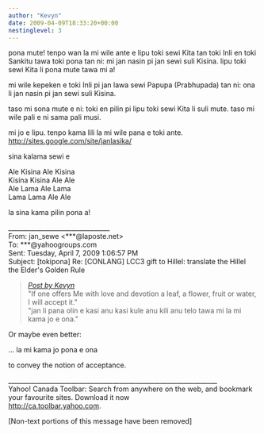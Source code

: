 ```yaml
---
author: "Kevyn"
date: 2009-04-09T18:33:20+00:00
nestinglevel: 3
---
```

pona mute! tenpo wan la mi wile ante e lipu toki sewi Kita tan toki Inli en toki Sankitu tawa toki pona tan ni: mi jan nasin pi jan sewi suli Kisina. lipu toki sewi Kita li pona mute tawa mi a!  
  
mi wile kepeken e toki Inli pi jan lawa sewi Papupa (Prabhupada) tan ni: ona li jan nasin pi jan sewi suli Kisina.  
  
taso mi sona mute e ni: toki en pilin pi lipu toki sewi Kita li suli mute. taso mi wile pali e ni sama pali musi.  
  
mi jo e lipu. tenpo kama lili la mi wile pana e toki ante. http://sites.google.com/site/janlasika/  
  
  
sina kalama sewi e  
  
Ale Kisina Ale Kisina  
Kisina Kisina Ale Ale  
Ale Lama Ale Lama  
Lama Lama Ale Ale  
  
la sina kama pilin pona a!  
  
  
  
  
\_\_\_\_\_\_\_\_\_\_\_\_\_\_\_\_\_\_\_\_\_\_\_\_\_\_\_\_\_\_\_\_  
From: jan\_sewe <\*\*\*@laposte.net>  
To: \*\*\*@yahoogroups.com  
Sent: Tuesday, April 7, 2009 1:06:57 PM  
Subject: \[tokipona\] Re: \[CONLANG\] LCC3 gift to Hillel: translate the Hillel the Elder's Golden Rule  

> [_Post by Kevyn_](/iXD4nIQb/conlang-lcc3-gift-to-hillel-translate-the-hillel-the-elder-s-golden-rule#post2)  
> "If one offers Me with love and devotion a leaf, a flower, fruit or water, I will accept it."  
> "jan li pana olin e kasi anu kasi kule anu kili anu telo tawa mi la mi kama jo e ona."  
> 

Or maybe even better:  
  
... la mi kama jo pona e ona  
  
to convey the notion of acceptance.  
  
  
  
  
  
\_\_\_\_\_\_\_\_\_\_\_\_\_\_\_\_\_\_\_\_\_\_\_\_\_\_\_\_\_\_\_\_\_\_\_\_\_\_\_\_\_\_\_\_\_\_\_\_\_\_\_\_\_\_\_\_\_\_\_\_\_\_\_\_\_\_  
Yahoo! Canada Toolbar: Search from anywhere on the web, and bookmark your favourite sites. Download it now  
http://ca.toolbar.yahoo.com.  
  
\[Non-text portions of this message have been removed\]